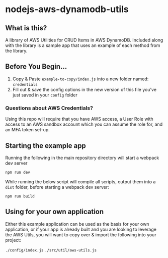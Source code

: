 # nodejs-aws-dynamodb-utils

## What is this?

A library of AWS Utilities for CRUD Items in AWS DynamoDB. Included along with the library is a sample app that uses an example of each method from the library.

## Before You Begin...

1. Copy & Paste `example-to-copy/index.js` into a new folder named: `credentials`
2. Fill out & save the config options in the new version of this file you've just saved in your `config` folder

### Questions about AWS Credentials?

Using this repo will require that you have AWS access, a User Role with access to an AWS sandbox account which you can assume the role for, and an MFA token set-up.

## Starting the example app

Running the following in the main repository directory will start a webpack dev server 

`npm run dev`

While running the below script will compile all scripts, output them into a `dist` folder, before starting a webpack dev server:

`npm run build`

## Using for your own application

Either this example application can be used as the basis for your own application, or if your app is already built and you are looking to leverage the AWS Utils, you will want to copy over & import the following into your project:

`./config/index.js`
`./src/util/aws-utils.js`
